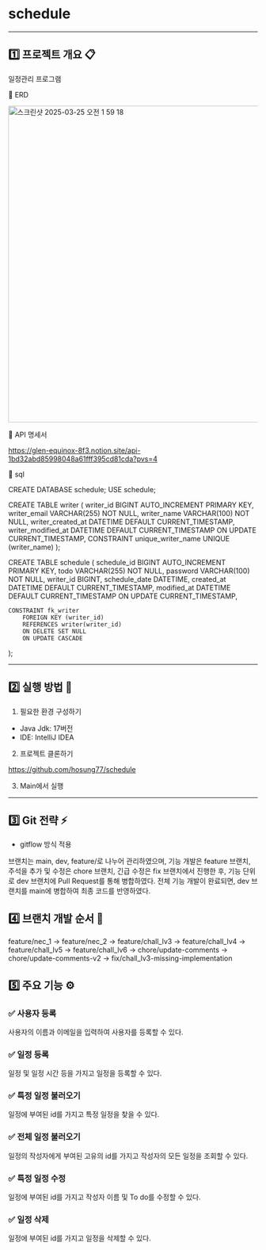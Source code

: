 # **schedule**

***

## 1️⃣ 프로젝트 개요 📋

일정관리 프로그램

🌈 ERD

<img width="639" alt="스크린샷 2025-03-25 오전 1 59 18" src="https://github.com/user-attachments/assets/7fd68663-1461-45f7-8248-47ed1a9a980d" />

🌈 API 명세서

https://glen-equinox-8f3.notion.site/api-1bd32abd85998048a61fff395cd81cda?pvs=4

🌈 sql

CREATE DATABASE schedule;
USE schedule;

CREATE TABLE writer (
    writer_id BIGINT AUTO_INCREMENT PRIMARY KEY,
    writer_email VARCHAR(255) NOT NULL,
    writer_name VARCHAR(100) NOT NULL,
    writer_created_at DATETIME DEFAULT CURRENT_TIMESTAMP,
    writer_modified_at DATETIME DEFAULT CURRENT_TIMESTAMP ON UPDATE CURRENT_TIMESTAMP,
    CONSTRAINT unique_writer_name UNIQUE (writer_name) 
);

CREATE TABLE schedule (
    schedule_id BIGINT AUTO_INCREMENT PRIMARY KEY,
    todo VARCHAR(255) NOT NULL,
    password VARCHAR(100) NOT NULL,
    writer_id BIGINT,
    schedule_date DATETIME,
    created_at DATETIME DEFAULT CURRENT_TIMESTAMP,
    modified_at DATETIME DEFAULT CURRENT_TIMESTAMP ON UPDATE CURRENT_TIMESTAMP,
    
    CONSTRAINT fk_writer
        FOREIGN KEY (writer_id)
        REFERENCES writer(writer_id)
        ON DELETE SET NULL
        ON UPDATE CASCADE
);


***

## 2️⃣ 실행 방법 🔨 

1. 필요한 환경 구성하기

- Java Jdk: 17버전
- IDE: IntelliJ IDEA

2. 프로젝트 클론하기

https://github.com/hosung77/schedule

3. Main에서 실행

***
## 3️⃣ Git 전략 ⚡️ 

- gitflow 방식 적용

브랜치는 main, dev, feature/로 나누어 관리하였으며, 기능 개발은 feature 브랜치, 주석을 추가 및 수정은 chore 브랜치, 긴급 수정은 fix 브랜치에서 진행한 후,
기능 단위로 dev 브랜치에 Pull Request를 통해 병합하였다. 전체 기능 개발이 완료되면, dev 브랜치를 main에 병합하여 최종 코드를 반영하였다.

## 4️⃣ 브랜치 개발 순서 🔨

feature/nec_1 -> feature/nec_2 -> feature/chall_lv3 ->  feature/chall_lv4 ->  feature/chall_lv5 ->  feature/chall_lv6 -> chore/update-comments -> chore/update-comments-v2 -> fix/chall_lv3-missing-implementation

## 5️⃣ 주요 기능 ⚙️

### ✅ **사용자 등록**

사용자의 이름과 이메일을 입력하여 사용자를 등록할 수 있다.

### ✅ **일정 등록**

일정 및 일정 시간 등을 가지고 일정을 등록할 수 있다.

### ✅ **특정 일정 불러오기**

일정에 부여된 id를 가지고 특정 일정을 찾을 수 있다.

### ✅ **전체 일정 불러오기**

일정의 작성자에게 부여된 고유의 id를 가지고 작성자의 모든 일정을 조회할 수 있다.

### ✅ **특정 일정 수정**

일정에 부여된 id를 가지고 작성자 이름 및 To do를 수정할 수 있다. 

### ✅ **일정 삭제**

일정에 부여된 id를 가지고 일정을 삭제할 수 있다.







